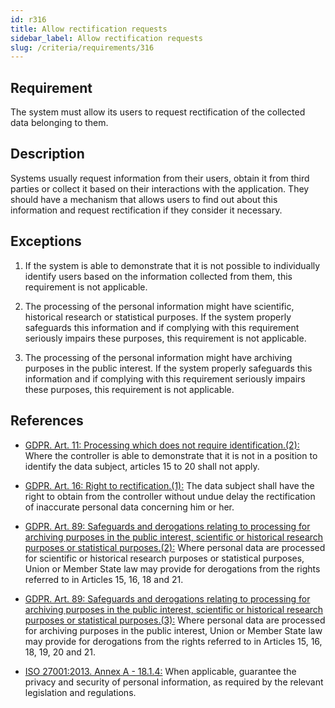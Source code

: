 ```yaml
---
id: r316
title: Allow rectification requests
sidebar_label: Allow rectification requests
slug: /criteria/requirements/316
---
```


## Requirement

The system must allow its users
to request rectification
of the collected data belonging to them.

## Description

Systems usually request information
from their users,
obtain it from third parties
or collect it based on their interactions
with the application.
They should have a mechanism
that allows users to find out
about this information and request rectification
if they consider it necessary.

## Exceptions

1. If the system is able to demonstrate
that it is not possible to individually
identify users based on the information collected from them,
this requirement is not applicable.

1. The processing of the personal information might have scientific,
historical research or statistical purposes.
If the system properly safeguards this information
and if complying with this requirement
seriously impairs these purposes,
this requirement is not applicable.

1. The processing of the personal information
might have archiving purposes
in the public interest.
If the system properly safeguards this information
and if complying with this requirement
seriously impairs these purposes,
this requirement is not applicable.

## References

- [GDPR. Art. 11: Processing which does not require identification.(2):](https://gdpr-info.eu/art-11-gdpr/)
Where the controller is able to demonstrate
that it is not in a position
to identify the data subject,
articles 15 to 20 shall not apply.

- [GDPR. Art. 16: Right to rectification.(1):](https://gdpr-info.eu/art-16-gdpr/)
The data subject
shall have the right to obtain
from the controller
without undue delay the rectification
of inaccurate personal data
concerning him or her.

- [GDPR. Art. 89: Safeguards and derogations relating to processing for archiving purposes in the public interest, scientific or historical research purposes or statistical purposes.(2):](https://gdpr-info.eu/art-89-gdpr/)
Where personal data
are processed for scientific
or historical research purposes
or statistical purposes,
Union or Member State law
may provide for derogations
from the rights referred
to in Articles 15, 16, 18 and 21.

- [GDPR. Art. 89: Safeguards and derogations relating to processing for archiving purposes in the public interest, scientific or historical research purposes or statistical purposes.(3):](https://gdpr-info.eu/art-89-gdpr/)
Where personal data
are processed for archiving purposes
in the public interest,
Union or Member State law
may provide for derogations
from the rights referred
to in Articles 15, 16, 18, 19, 20 and 21.

- [ISO 27001:2013. Annex A - 18.1.4:](https://www.iso.org/obp/ui/#iso:std:54534:en)
When applicable,
guarantee the privacy and security
of personal information,
as required by the relevant legislation
and regulations.
